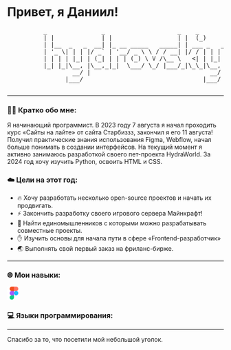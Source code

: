 <h1>Привет, я Даниил!</h1>

<p align=center>
  <pre>
          _               _                    _    _       
          | |             | |                  | |  (_)      
          | |__  _   _  __| |_ __ _____   _____| | ___ _   _ 
          | '_ \| | | |/ _` | '__/ _ \ \ / / __| |/ / | | | |
          | | | | |_| | (_| | | | (_) \ V /\__ \   <| | |_| |
          |_| |_|\__, |\__,_|_|  \___/ \_/ |___/_|\_\_|\__, |
                  __/ |                                 __/ |
                |___/                                 |___/   
  </pre>
</p>

---

### :man_technologist: Кратко обо мне:

<p>Я начинающий программист. В 2023 году 7 августа я начал проходить курс «Сайты на лайте»‎ от сайта Старбиззз, закончил я его 11 августа! Получил практические знания использования Figma, Webflow, начал больше понимать в создании интерфейсов. На текущий момент я активно занимаюсь разработкой своего пет-проекта HydraWorld. За 2024 год хочу изучить Python, освоить HTML и CSS.</p>

### :cloud: Цели на этот год:

- :fire: Хочу разработать несколько open-source проектов и начать их продвигать.
- :zap: Закончить разработку своего игрового сервера Майнкрафт!
- :busts_in_silhouette: Найти единомышленников с которыми можно разрабатывать совместные проекты.
- :hand: Изучить основы для начала пути в сфере «Frontend-разработчик»
- :earth_asia: Выполнять свой первый заказ на фриланс-бирже.

---

### :globe_with_meridians: Мои навыки:  

<div class = "my-skills">
  <img src = "https://github.com/devicons/devicon/blob/master/icons/figma/figma-original.svg" title="Figma" alt="Figma" width="30" height="30"/>&nbsp

  ### :computer: Языки программирования:
  
  <div class = "languages">

  ---

  <p>Спасибо за то, что посетили мой небольшой уголок.</p>
